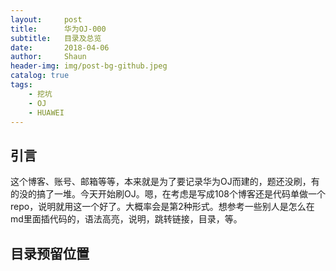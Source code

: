 ```yaml
---
layout:     post
title:      华为OJ-000
subtitle:	目录及总览
date:       2018-04-06
author:     Shaun
header-img: img/post-bg-github.jpeg
catalog: true
tags:
	- 挖坑
    - OJ
    - HUAWEI
---
```


## 引言

这个博客、账号、邮箱等等，本来就是为了要记录华为OJ而建的，题还没刷，有的没的搞了一堆。今天开始刷OJ。嗯，在考虑是写成108个博客还是代码单做一个repo，说明就用这一个好了。大概率会是第2种形式。想参考一些别人是怎么在md里面插代码的，语法高亮，说明，跳转链接，目录，等。


## 目录预留位置





